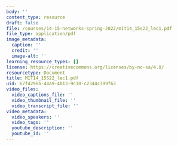 ```yaml
---
body: ''
content_type: resource
draft: false
file: /courses/14-15-networks-spring-2022/mit14_15s22_lec1.pdf
file_type: application/pdf
image_metadata:
  caption: ''
  credit: ''
  image-alt: ''
learning_resource_types: []
license: https://creativecommons.org/licenses/by-nc-sa/4.0/
resourcetype: Document
title: MIT14_15S22_lec1.pdf
uid: 67f4296b-44a9-4b13-9c10-c2344c399f63
video_files:
  video_captions_file: ''
  video_thumbnail_file: ''
  video_transcript_file: ''
video_metadata:
  video_speakers: ''
  video_tags: ''
  youtube_description: ''
  youtube_id: ''
---
```

